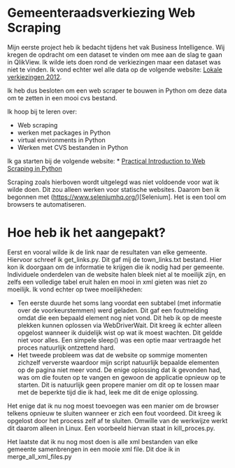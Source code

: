 # Gemeenteraadsverkiezing Web Scraping #

Mijn eerste project heb ik bedacht tijdens het vak Business Intelligence. Wij kregen de opdracht om een dataset te vinden om mee aan de slag te gaan in QlikView. Ik wilde iets doen rond de verkiezingen maar een dataset was niet te vinden. Ik vond echter wel alle data op de volgende website: [Lokale verkiezingen 2012](https://www.vlaanderenkiest.be/verkiezingen2012/).

Ik heb dus besloten om een web scraper te bouwen in Python om deze data om te zetten in een mooi cvs bestand.

Ik hoop bij te leren over:
 * Web scraping
 * werken met packages in Python
 * virtual environments in Python
 * Werken met CVS bestanden in Python

Ik ga starten bij de volgende website:
	* [Practical Introduction to Web Scraping in Python](https://realpython.com/python-web-scraping-practical-introduction/)

Scraping zoals hierboven wordt uitgelegd was niet voldoende voor wat ik wilde doen. Dit zou alleen werken voor statische websites. Daarom ben ik begonnen met (https://www.seleniumhq.org/)[Selenium]. Het is een tool om browsers te automatiseren.

# Hoe heb ik het aangepakt? #

Eerst en vooral wilde ik de link naar de resultaten van elke gemeente. Hiervoor schreef ik get_links.py. Dit gaf mij de town_links.txt bestand. Hier kon ik doorgaan om de informatie te krijgen die ik nodig had per gemeente. Individuele onderdelen van de website halen bleek niet al te moeilijk zijn, en zelfs een volledige tabel eruit halen en mooi in xml gieten was niet zo moeilijk. Ik vond echter op twee moeilijkheden:
  * Ten eerste duurde het soms lang voordat een subtabel (met informatie over de voorkeurstemmen) werd geladen. Dit gaf een foutmelding omdat die een bepaald element nog niet vond. Dit heb ik op de meeste plekken kunnen oplossen via WebDriverWait. Dit kreeg ik echter alleen opgelost wanneer ik duidelijk wist op wat ik moest wachten. Dit geldde niet voor alles. Een simpele sleep() was een optie maar vertraagde het proces natuurlijk ontzettend hard.
  * Het tweede probleem was dat de website op sommige momenten zichzelf ververste waardoor mijn script natuurlijk bepaalde elementen op de pagina niet meer vond. De enige oplossing dat ik gevonden had, was om die fouten op te vangen en gewoon de applicatie opnieuw op te starten. Dit is natuurlijk geen propere manier om dit op te lossen maar met de beperkte tijd die ik had, leek me dit de enige oplossing.

Het enige dat ik nu nog moest toevoegen was een manier om de browser telkens opnieuw te sluiten wanneer er zich een fout voordeed. Dit kreeg ik opgelost door het process zelf af te sluiten. Omwille van de werkwijze werkt dit daarom alleen in Linux. Een voorbeeld hiervan staat in kill_proces.py.

Het laatste dat ik nu nog most doen is alle xml bestanden van elke gemeente samenbrengen in een mooie xml file. Dit doe ik in merge_all_xml_files.py
